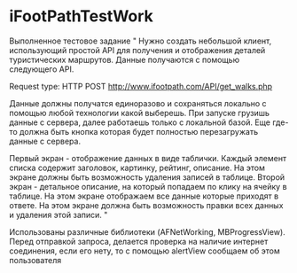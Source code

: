 # iFootPathTestWork

Выполненное тестовое задание 
" Нужно создать небольшой клиент, использующий простой API для получения и отображения деталей туристических маршрутов.
Данные получаются с помощью следующего API.

Request type: HTTP POST
http://www.ifootpath.com/API/get_walks.php

Данные должны получатся единоразово и сохраняться локально с помощью любой технологии какой выберешь. 
При запуске грузишь данные с сервера, далее работаешь только с локальной базой. Еще где-то должна быть кнопка которая будет полностью перезагружать данные с сервера.

Первый экран - отображение данных в виде таблички. Каждый элемент списка содержит заголовок, картинку, рейтинг, описание. На этом экране должны быть возможность удаления записей в таблице.
Второй экран - детальное описание, на который попадаем по клику на ячейку в таблице. На этом экране отображаем все данные которые приходят в ответе. На этом экране должна быть возможность правки всех данных и удаления этой записи. "

Использованы различные  библиотеки (AFNetWorking, MBProgressView). Перед отправкой запроса, делается проверка на наличие интернет соединения, если его нету, то с помощью alertView сообщаем об этом пользователя
